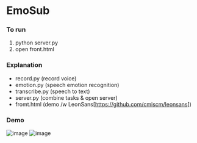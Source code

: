 # EmoSub

### To run
1. python server.py
2. open front.html

### Explanation
- record.py (record voice)
- emotion.py (speech emotion recognition)
- transcribe.py (speech to text)
- server.py (combine tasks & open server)
- fromt.html (demo /w LeonSans[https://github.com/cmiscm/leonsans])

### Demo
![image](https://github.com/taeyoung-ko/cxd/assets/80334803/34f920d6-4001-4e56-ba07-c697960e57a1)
![image](https://github.com/taeyoung-ko/cxd/assets/80334803/2c1c7c55-f7b6-4d91-99ee-48f8371227ff)
